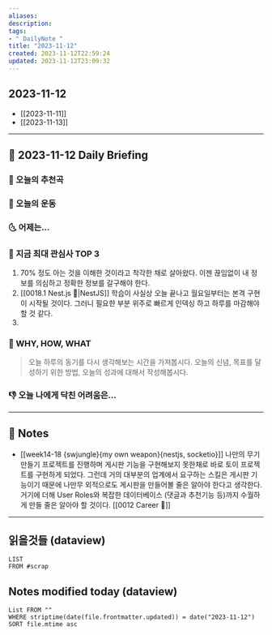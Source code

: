```yaml
---
aliases: 
description:
tags:
- " DailyNote "
title: "2023-11-12"
created: 2023-11-12T22:59:24
updated: 2023-11-12T23:09:32
---
```


## 2023-11-12

- [[2023-11-11]] 
- [[2023-11-13]]

---

## 📅 2023-11-12 Daily Briefing

### 🎵 오늘의 추천곡

### 🏃 오늘의 운동

### 🌜 어제는...

### 🧠 지금 최대 관심사 TOP 3

1. 70% 정도 아는 것을 이해한 것이라고 착각한 채로 살아왔다. 이젠 끊임없이 내 정보를 의심하고 정확한 정보를 갈구해야 한다.
2. [[0018.1 Nest.js 🪺|NestJS]] 학습이 사실상 오늘 끝나고 월요일부터는 본격 구현이 시작될 것이다. 그러니 필요햔 부분 위주로 빠르게 인덱싱 하고 하루를 마감해야할 것 같다.
3. 

### 🚀 WHY, HOW, WHAT

> 오늘 하루의 동기를 다시 생각해보는 시간을 가져봅시다. 오늘의 신념, 목표를 달성하기 위한 방법, 오늘의 성과에 대해서 작성해봅시다.

### 👎 오늘 나에게 닥친 어려움은...

---

## 📝 Notes

- [[week14-18 {swjungle}{my own weapon}{nestjs, socketio}]] 나만의 무기 만들기 프로젝트를 진행하며 게시판 기능을 구현해보지 못한채로 바로 토이 프로젝트를 구현하게 되었다. 그런데 거의 대부분의 업계에서 요구하는 스킬은 게시판 기능이기 때문에 나만무 외적으로도 게시판을 만들어볼 줄은 알아야 한다고 생각한다. 거기에 더해 User Roles와 복잡한 데이터베이스 (댓글과 추천기능 등)까지 수월하게 만들 줄은 알아야 할 것이다. [[0012 Career 💼]]

---

## 읽을것들 (dataview)

```dataview
LIST
FROM #scrap
```

## Notes modified today (dataview)

```dataview
List FROM "" 
WHERE striptime(date(file.frontmatter.updated)) = date("2023-11-12") 
SORT file.mtime asc
```
